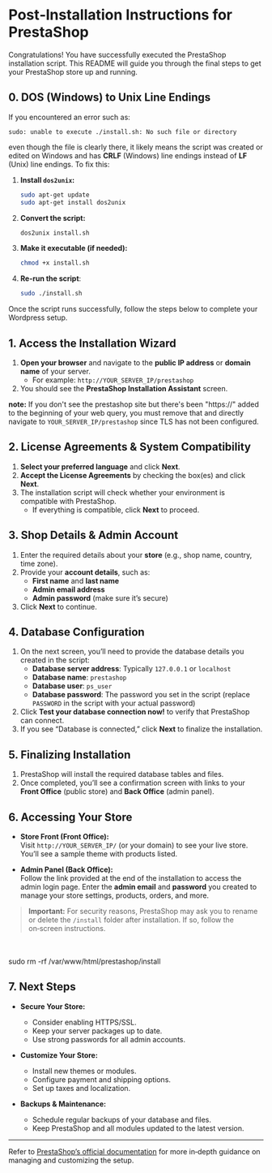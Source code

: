 # Post‑Installation Instructions for PrestaShop

Congratulations! You have successfully executed the PrestaShop installation script. This README will guide you through the final steps to get your PrestaShop store up and running.

## 0. DOS (Windows) to Unix Line Endings

If you encountered an error such as:

```
sudo: unable to execute ./install.sh: No such file or directory
```

even though the file is clearly there, it likely means the script was created or edited on Windows and has **CRLF** (Windows) line endings instead of **LF** (Unix) line endings. To fix this:

1. **Install `dos2unix`:**
   ```bash
   sudo apt-get update
   sudo apt-get install dos2unix
   ```
2. **Convert the script:**
   ```bash
   dos2unix install.sh
   ```
3. **Make it executable (if needed):**
   ```bash
   chmod +x install.sh
   ```
4. **Re-run the script**:
   ```bash
   sudo ./install.sh
   ```

Once the script runs successfully, follow the steps below to complete your Wordpress setup.

## 1. Access the Installation Wizard

1. **Open your browser** and navigate to the **public IP address** or **domain name** of your server.  
   - For example: `http://YOUR_SERVER_IP/prestashop`  
2. You should see the **PrestaShop Installation Assistant** screen.

**note:** If you don't see the prestashop site but there's been "https://" added to the beginning of your web query, you must remove that and directly navigate to `YOUR_SERVER_IP/prestashop` since TLS has not been configured. 

## 2. License Agreements & System Compatibility

1. **Select your preferred language** and click **Next**.  
2. **Accept the License Agreements** by checking the box(es) and click **Next**.  
3. The installation script will check whether your environment is compatible with PrestaShop.  
   - If everything is compatible, click **Next** to proceed.

## 3. Shop Details & Admin Account

1. Enter the required details about your **store** (e.g., shop name, country, time zone).  
2. Provide your **account details**, such as:
   - **First name** and **last name**
   - **Admin email address**
   - **Admin password** (make sure it’s secure)
3. Click **Next** to continue.

## 4. Database Configuration

1. On the next screen, you’ll need to provide the database details you created in the script:
   - **Database server address**: Typically `127.0.0.1` or `localhost`
   - **Database name**: `prestashop`
   - **Database user**: `ps_user`
   - **Database password**: The password you set in the script (replace `PASSWORD` in the script with your actual password)
2. Click **Test your database connection now!** to verify that PrestaShop can connect.  
3. If you see “Database is connected,” click **Next** to finalize the installation.

## 5. Finalizing Installation

1. PrestaShop will install the required database tables and files.  
2. Once completed, you’ll see a confirmation screen with links to your **Front Office** (public store) and **Back Office** (admin panel).

## 6. Accessing Your Store

- **Store Front (Front Office):**  
  Visit `http://YOUR_SERVER_IP/` (or your domain) to see your live store. You’ll see a sample theme with products listed.  

- **Admin Panel (Back Office):**  
  Follow the link provided at the end of the installation to access the admin login page. Enter the **admin email** and **password** you created to manage your store settings, products, orders, and more.

> **Important:** For security reasons, PrestaShop may ask you to rename or delete the `/install` folder after installation. If so, follow the on‑screen instructions.
<br>
<br>
sudo rm -rf /var/www/html/prestashop/install

## 7. Next Steps

- **Secure Your Store:**  
  - Consider enabling HTTPS/SSL.
  - Keep your server packages up to date.
  - Use strong passwords for all admin accounts.

- **Customize Your Store:**  
  - Install new themes or modules.
  - Configure payment and shipping options.
  - Set up taxes and localization.

- **Backups & Maintenance:**  
  - Schedule regular backups of your database and files.
  - Keep PrestaShop and all modules updated to the latest version.

---

Refer to [PrestaShop’s official documentation](https://docs.prestashop.com/) for more in‑depth guidance on managing and customizing the setup. 
